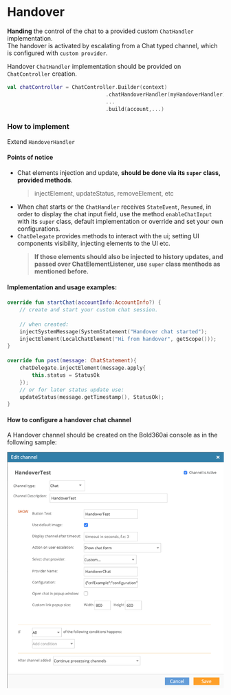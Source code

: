 
# Handover
**Handing** the control of the chat to a provided custom `ChatHandler` implementation.  
The handover is activated by escalating from a Chat typed channel, which is configured with `custom provider`.

Handover `ChatHandler` implementation should be provided on `ChatController` creation.
```kotlin
val chatController = ChatController.Builder(context)
                                .chatHandoverHandler(myHandoverHandler)
                                ...
                                .build(account,...)
```



### How to implement
Extend `HandoverHandler`

#### Points of notice

- Chat elements injection and update, **should be done via its `super` class, provided methods**.  
  >injectElement, updateStatus, removeElement, etc
- When chat starts or the `ChatHandler` receives `StateEvent`, `Resumed`, in order to display the chat input field, use the method `enableChatInput` with its `super` class, default implementation or override and set your own configurations.
- `ChatDelegate` provides methods to interact with the ui; setting UI components visibility, injecting elements to the UI etc.   
  >**If those elements should also be injected to history updates, and passed over ChatElementListener, use `super` class menthods as mentioned before.**


#### Implementation and usage examples:

```kotlin 
override fun startChat(accountInfo:AccountInfo?) {
    // create and start your custom chat session.

    // when created:
    injectSystemMessage(SystemStatement("Handover chat started");
    injectElement(LocalChatElement("Hi from handover", getScope()));
}

override fun post(message: ChatStatement){
    chatDelegate.injectElement(message.apply{
        this.status = StatusOk
    });
    // or for later status update use:
    updateStatus(message.getTimestamp(), StatusOk); 
}
```

#### How to configure a handover chat channel

A Handover channel should be created on the Bold360ai console as in the following sample:

![](images/Android/handoverChannel.png)
